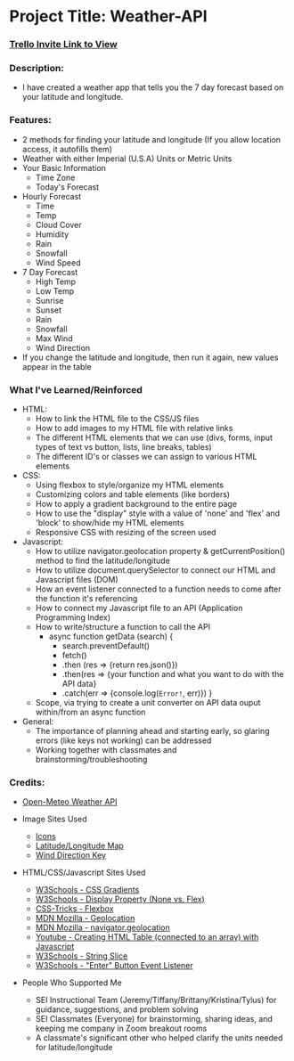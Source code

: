 # Project Title: Weather-API

### [Trello Invite Link to View](https://trello.com/invite/b/8Jibxuu4/750705a2f1c82f0abe6ff47730fcf268/weather-api "Trello")

### Description: 
- I have created a weather app that tells you the 7 day forecast based on your latitude and longitude.

### Features:
- 2 methods for finding your latitude and longitude (If you allow location access, it autofills them)
- Weather with either Imperial (U.S.A) Units or Metric Units
- Your Basic Information
    - Time Zone
    - Today's Forecast
- Hourly Forecast
    - Time
    - Temp
    - Cloud Cover
    - Humidity
    - Rain
    - Snowfall
    - Wind Speed
- 7 Day Forecast
    - High Temp
    - Low Temp
    - Sunrise
    - Sunset 
    - Rain
    - Snowfall
    - Max Wind
    - Wind Direction
- If you change the latitude and longitude, then run it again, new values appear in the table

### What I've Learned/Reinforced
- HTML: 
    - How to link the HTML file to the CSS/JS files
    - How to add images to my HTML file with relative links
    - The different HTML elements that we can use (divs, forms, input types of text vs button, lists, line breaks, tables)
    - The different ID's or classes we can assign to various HTML elements
- CSS: 
    - Using flexbox to style/organize my HTML elements
    - Customizing colors and table elements (like borders)
    - How to apply a gradient background to the entire page
    - How to use the "display" style with a value of 'none' and 'flex' and 'block' to show/hide my HTML elements
    - Responsive CSS with resizing of the screen used
- Javascript: 
    - How to utilize navigator.geolocation property & getCurrentPosition() method to find the latitude/longitude
    - How to utilize document.querySelector to connect our HTML and Javascript files (DOM)
    - How an event listener connected to a function needs to come after the function it's referencing
    - How to connect my Javascript file to an API (Application Programming Index)
    - How to write/structure a function to call the API
        - async function getData (search) {
            - search.preventDefault()
            - fetch()
            - .then (res => {return res.json()})
            - .then(res => {your function and what you want to do with the API data}
            - .catch(err => {console.log(`Error!`, err)})
        }
    - Scope, via trying to create a unit converter on API data ouput within/from an async function
- General: 
    - The importance of planning ahead and starting early, so glaring errors (like keys not working) can be addressed
    - Working together with classmates and brainstorming/troubleshooting

### Credits:  
- [Open-Meteo Weather API](https://open-meteo.com/en/docs "Open-Meteo Weather API")
- Image Sites Used
    - [Icons](https://icons8.com "Icons8")
    - [Latitude/Longitude Map](https://www.99worksheets.com/4th-grade/social-studies-4th-grade/latitude-and-longitude/ "Latitude and Longitude Map") 
    - [Wind Direction Key](https://allmaritime.blogspot.com/2009/11/weather-winds.html "Wind Direction Key")

- HTML/CSS/Javascript Sites Used
    - [W3Schools - CSS Gradients](https://www.w3schools.com/css/css3_gradients.asp "CSS Gradients")
    - [W3Schools - Display Property (None vs. Flex)](https://www.w3schools.com/jsref/prop_style_display.asp "Display Property")
    - [CSS-Tricks - Flexbox](https://css-tricks.com/snippets/css/a-guide-to-flexbox/ "CSS Tricks - Flexbox")
    - [MDN Mozilla - Geolocation](https://developer.mozilla.org/en-US/docs/Web/API/GeolocationCoordinates/longitude "MDN Geolocation")
    - [MDN Mozilla - navigator.geolocation](https://developer.mozilla.org/en-US/docs/Web/API/Navigator/geolocation "MDN navigator.geolocation")
    - [Youtube - Creating HTML Table (connected to an array) with Javascript](https://www.youtube.com/watch?v=XmdOZ5NSqb8 "Youtube Tutorial: JSON Array to HTML Table with Javascript")
    - [W3Schools - String Slice](https://www.w3schools.com/js/js_string_methods.asp"W3Schools "String Slice")
    - [W3Schools - "Enter" Button Event Listener](https://www.w3schools.com/HOWTO/howto_js_trigger_button_enter.asp "Trigger a Button Click on Enter")

- People Who Supported Me
    - SEI Instructional Team (Jeremy/Tiffany/Brittany/Kristina/Tylus) for guidance, suggestions, and problem solving
    - SEI Classmates (Everyone) for brainstorming, sharing ideas, and keeping me company in Zoom breakout rooms
    - A classmate's significant other who helped clarify the units needed for latitude/longitude